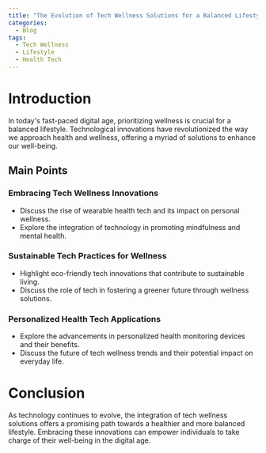```yaml
---
title: "The Evolution of Tech Wellness Solutions for a Balanced Lifestyle"
categories:
  - Blog
tags:
  - Tech Wellness
  - Lifestyle
  - Health Tech
---
```


# Introduction
In today's fast-paced digital age, prioritizing wellness is crucial for a balanced lifestyle. Technological innovations have revolutionized the way we approach health and wellness, offering a myriad of solutions to enhance our well-being.

## Main Points
### Embracing Tech Wellness Innovations
- Discuss the rise of wearable health tech and its impact on personal wellness.
- Explore the integration of technology in promoting mindfulness and mental health.

### Sustainable Tech Practices for Wellness
- Highlight eco-friendly tech innovations that contribute to sustainable living.
- Discuss the role of tech in fostering a greener future through wellness solutions.

### Personalized Health Tech Applications
- Explore the advancements in personalized health monitoring devices and their benefits.
- Discuss the future of tech wellness trends and their potential impact on everyday life.

# Conclusion
As technology continues to evolve, the integration of tech wellness solutions offers a promising path towards a healthier and more balanced lifestyle. Embracing these innovations can empower individuals to take charge of their well-being in the digital age.